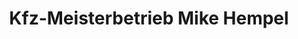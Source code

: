---
title: "Kfz-Meisterbetrieb Mike Hempel"
url: /koethen-anhalt/kfz-meisterbetrieb-mike-hempel/
shop: Autowerkstatt
---